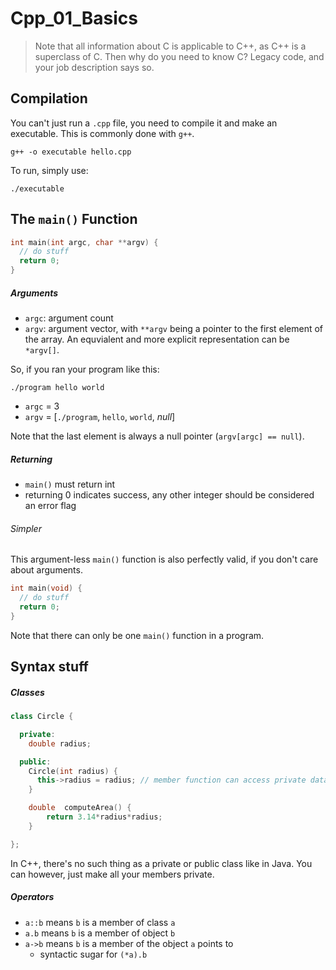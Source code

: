 # Cpp_01_Basics

> Note that all information about C is applicable to C++, as C++ is a superclass of C. Then why do you need to know C? Legacy code, and your job description says so.

## Compilation

You can't just run a `.cpp` file, you need to compile it and make an executable. This is commonly done with `g++`.

```Shell
g++ -o executable hello.cpp
```
To run, simply use:
```Shell
./executable
```
## The `main()` Function

```C
int main(int argc, char **argv) {
  // do stuff
  return 0;
}
```

##### Arguments

- `argc`: argument count
- `argv`: argument vector, with `**argv` being a pointer to the first element of the array. An equvialent and more explicit representation can be `*argv[]`.

So, if you ran your program like this:

```Shell
./program hello world
```

- `argc` = 3
- `argv` = [`./program`, `hello`, `world`, *null*]

Note that the last element is always a null pointer (`argv[argc] == null`).

##### Returning
- `main()` must return int
- returning 0 indicates success, any other integer should be considered an error flag


###### Simpler

This argument-less `main()` function is also perfectly valid, if you don't care about arguments.

```C
int main(void) {
  // do stuff
  return 0;
}
```
Note that there can only be one `main()` function in a program.

## Syntax stuff

##### Classes
```cpp
class Circle {  

  private:
    double radius;

  public:   
    Circle(int radius) {
      this->radius = radius; // member function can access private data member
    }

    double  computeArea() {  
        return 3.14*radius*radius;
    }

};
```
In C++, there's no such thing as a private or public class like in Java. You can however, just make all your members private.

##### Operators
- `a::b` means `b` is a member of class `a`
- `a.b` means `b` is a member of object `b`
- `a->b` means `b` is a member of the object `a` points to
  - syntactic sugar for `(*a).b`
